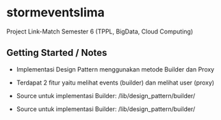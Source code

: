 # stormeventslima

Project Link-Match Semester 6 (TPPL, BigData, Cloud Computing)

## Getting Started / Notes

- Implementasi Design Pattern menggunakan metode Builder dan Proxy

- Terdapat 2 fitur yaitu melihat events (builder) dan melihat user (proxy)

- Source untuk implementasi Builder:
    /lib/design_pattern/builder/

- Source untuk implementasi Builder:
    /lib/design_pattern/builder/